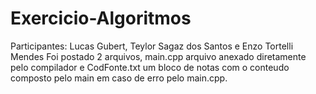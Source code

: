 # Exercicio-Algoritmos
Participantes: Lucas Gubert, Teylor Sagaz dos Santos e Enzo Tortelli Mendes 
Foi postado 2 arquivos, main.cpp arquivo anexado diretamente pelo compilador e CodFonte.txt um bloco de notas com o conteudo composto pelo main em caso de erro pelo main.cpp.

